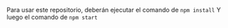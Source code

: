 
Para usar este repositorio, deberán ejecutar el comando de ```npm install```
Y luego el comando de ```npm start```
